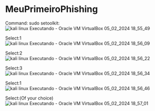 # MeuPrimeiroPhishing

Command: sudo setoolkit:
![kali linux  Executando  - Oracle VM VirtualBox 05_02_2024 18_55_49](https://github.com/Giovanecunhadias/MeuPrimeiroPhishing/assets/98927748/933d29d8-7a87-43a5-9529-6d9985789593)





Select:1
![kali linux  Executando  - Oracle VM VirtualBox 05_02_2024 18_56_09](https://github.com/Giovanecunhadias/MeuPrimeiroPhishing/assets/98927748/52b1e666-0b5f-467a-8cce-e0da3f8ea11f)


Select:2 
![kali linux  Executando  - Oracle VM VirtualBox 05_02_2024 18_56_22](https://github.com/Giovanecunhadias/MeuPrimeiroPhishing/assets/98927748/1a8da470-56fe-4235-929d-b8e38a1ea28f)

Select:3 
![kali linux  Executando  - Oracle VM VirtualBox 05_02_2024 18_56_34](https://github.com/Giovanecunhadias/MeuPrimeiroPhishing/assets/98927748/cfc70251-b529-4de6-9e1c-b4670b2f8904)

Select:1 
![kali linux  Executando  - Oracle VM VirtualBox 05_02_2024 18_56_46](https://github.com/Giovanecunhadias/MeuPrimeiroPhishing/assets/98927748/ce8a37a6-4863-41ee-a268-214d04fbf64e)

Select:(Of your choice)
![kali linux  Executando  - Oracle VM VirtualBox 05_02_2024 18_57_01](https://github.com/Giovanecunhadias/MeuPrimeiroPhishing/assets/98927748/f8d2ecdb-6dab-4635-b6fb-430066b7a9c9)





